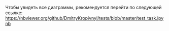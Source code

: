 Чтобы увидеть все диаграммы, рекомендуется перейти по следующей ссылке: https://nbviewer.org/github/DmitryKropivnyi/tests/blob/master/test_task.ipynb
